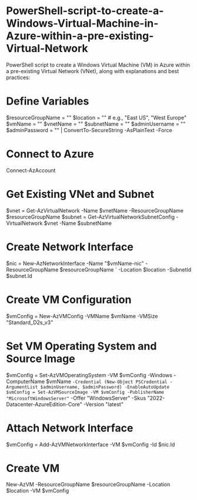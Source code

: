 # PowerShell-script-to-create-a-Windows-Virtual-Machine-in-Azure-within-a-pre-existing-Virtual-Network
PowerShell script to create a Windows Virtual Machine (VM) in Azure within a pre-existing Virtual Network (VNet), along with explanations and best practices:

# Define Variables
$resourceGroupName = "<your-resource-group-name>"
$location = "<your-azure-region>"  # e.g., "East US", "West Europe"
$vmName = "<your-vm-name>"
$vnetName = "<your-vnet-name>"
$subnetName = "<your-subnet-name>"
$adminUsername = "<your-admin-username>"
$adminPassword = "<your-admin-password>" | ConvertTo-SecureString -AsPlainText -Force

# Connect to Azure
Connect-AzAccount 

# Get Existing VNet and Subnet
$vnet = Get-AzVirtualNetwork -Name $vnetName -ResourceGroupName $resourceGroupName
$subnet = Get-AzVirtualNetworkSubnetConfig -VirtualNetwork $vnet -Name $subnetName

# Create Network Interface
$nic = New-AzNetworkInterface -Name "$vmName-nic" -ResourceGroupName $resourceGroupName `
    -Location $location -SubnetId $subnet.Id

# Create VM Configuration
$vmConfig = New-AzVMConfig -VMName $vmName -VMSize "Standard_D2s_v3"

# Set VM Operating System and Source Image
$vmConfig = Set-AzVMOperatingSystem -VM $vmConfig -Windows -ComputerName $vmName `
    -Credential (New-Object PSCredential -ArgumentList $adminUsername, $adminPassword) -EnableAutoUpdate
$vmConfig = Set-AzVMSourceImage -VM $vmConfig -PublisherName "MicrosoftWindowsServer" `
    -Offer "WindowsServer" -Skus "2022-Datacenter-AzureEdition-Core" -Version "latest"

# Attach Network Interface
$vmConfig = Add-AzVMNetworkInterface -VM $vmConfig -Id $nic.Id

# Create VM
New-AzVM -ResourceGroupName $resourceGroupName -Location $location -VM $vmConfig
